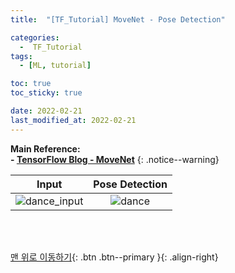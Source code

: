 ```yaml
---
title:  "[TF_Tutorial] MoveNet - Pose Detection" 

categories:
  -  TF_Tutorial
tags:
  - [ML, tutorial]

toc: true
toc_sticky: true

date: 2022-02-21
last_modified_at: 2022-02-21
---
```


**Main Reference: <br>- [TensorFlow Blog - MoveNet](https://blog.tensorflow.org/2021/05/next-generation-pose-detection-with-movenet-and-tensorflowjs.html)** 
{: .notice--warning}


| Input | Pose Detection |
|:-:|:-:|
|![dance_input](https://user-images.githubusercontent.com/96368476/154976986-d4346ce1-3934-4c30-9dda-d343364180ee.gif)|![dance](https://user-images.githubusercontent.com/96368476/154977022-98f057eb-b35a-4bc2-9071-4e76af39e11d.gif)|










<br>
<br>

[맨 위로 이동하기](#){: .btn .btn--primary }{: .align-right}